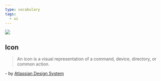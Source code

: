 ```yaml
---
type: vocabulary
tags:
  - ui
---
```

![](https://atlassian.design/static/cc5506445733e0d05679c7c3bd9e22c0/icon.svg)

## Icon
> An icon is a visual representation of a command, device, directory, or common action.

\- by [Atlassian Design System](https://atlassian.design/components)